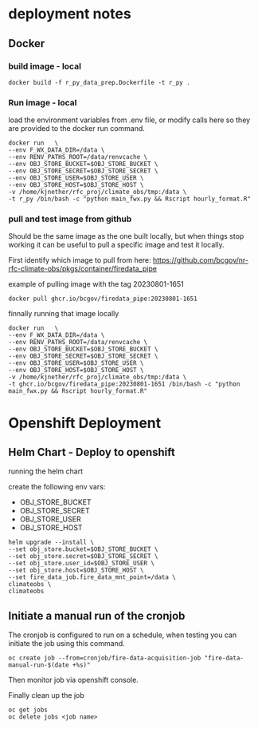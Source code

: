 # deployment notes


## Docker

### build image - local

```
docker build -f r_py_data_prep.Dockerfile -t r_py .
```

### Run image - local

load the environment variables from .env file, or modify calls here so
they are provided to the docker run command.

```
docker run   \
--env F_WX_DATA_DIR=/data \
--env RENV_PATHS_ROOT=/data/renvcache \
--env OBJ_STORE_BUCKET=$OBJ_STORE_BUCKET \
--env OBJ_STORE_SECRET=$OBJ_STORE_SECRET \
--env OBJ_STORE_USER=$OBJ_STORE_USER \
--env OBJ_STORE_HOST=$OBJ_STORE_HOST \
-v /home/kjnether/rfc_proj/climate_obs/tmp:/data \
-t r_py /bin/bash -c "python main_fwx.py && Rscript hourly_format.R"
```

### pull and test image from github

Should be the same image as the one built locally, but when things stop working
it can be useful to pull a specific image and test it locally.

First identify which image to pull from here:
https://github.com/bcgov/nr-rfc-climate-obs/pkgs/container/firedata_pipe

example of pulling image with the tag 20230801-1651

```
docker pull ghcr.io/bcgov/firedata_pipe:20230801-1651
```

finnally running that image locally

```
docker run   \
--env F_WX_DATA_DIR=/data \
--env RENV_PATHS_ROOT=/data/renvcache \
--env OBJ_STORE_BUCKET=$OBJ_STORE_BUCKET \
--env OBJ_STORE_SECRET=$OBJ_STORE_SECRET \
--env OBJ_STORE_USER=$OBJ_STORE_USER \
--env OBJ_STORE_HOST=$OBJ_STORE_HOST \
-v /home/kjnether/rfc_proj/climate_obs/tmp:/data \
-t ghcr.io/bcgov/firedata_pipe:20230801-1651 /bin/bash -c "python main_fwx.py && Rscript hourly_format.R"
```
# Openshift Deployment
## Helm Chart - Deploy to openshift

running the helm chart

create the following env vars:

* OBJ_STORE_BUCKET
* OBJ_STORE_SECRET
* OBJ_STORE_USER
* OBJ_STORE_HOST

```
helm upgrade --install \
--set obj_store.bucket=$OBJ_STORE_BUCKET \
--set obj_store.secret=$OBJ_STORE_SECRET \
--set obj_store.user_id=$OBJ_STORE_USER \
--set obj_store.host=$OBJ_STORE_HOST \
--set fire_data_job.fire_data_mnt_point=/data \
climateobs \
climateobs
```

## Initiate a manual run of the cronjob

The cronjob is configured to run on a schedule, when testing you can initiate
the job using this command.

```
oc create job --from=cronjob/fire-data-acquisition-job "fire-data-manual-run-$(date +%s)"
```

Then monitor job via openshift console.

Finally clean up the job
```
oc get jobs
oc delete jobs <job name>
```
